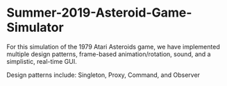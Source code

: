 # Summer-2019-Asteroid-Game-Simulator
For this simulation of the 1979 Atari Asteroids game, we have implemented multiple design patterns, frame-based animation/rotation, sound, and a simplistic, real-time GUI.

Design patterns include: Singleton, Proxy, Command, and Observer
